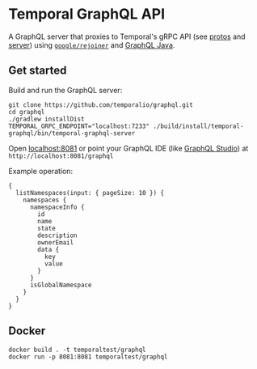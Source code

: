 # Temporal GraphQL API

A GraphQL server that proxies to Temporal's gRPC API (see [protos](https://github.com/temporalio/api/) and [server](https://github.com/temporalio/temporal)) using [`google/rejoiner`](https://github.com/google/rejoiner) and [GraphQL Java](https://www.graphql-java.com/).

## Get started

Build and run the GraphQL server:

```
git clone https://github.com/temporalio/graphql.git
cd graphql
./gradlew installDist
TEMPORAL_GRPC_ENDPOINT="localhost:7233" ./build/install/temporal-graphql/bin/temporal-graphql-server
```

Open [localhost:8081](http://localhost:8081/) or point your GraphQL IDE (like [GraphQL Studio](https://studio.apollographql.com/sandbox/explorer)) at `http://localhost:8081/graphql`

Example operation:

```gql
{
  listNamespaces(input: { pageSize: 10 }) {
    namespaces {
      namespaceInfo {
        id
        name
        state
        description
        ownerEmail
        data {
          key
          value
        }
      }
      isGlobalNamespace
    }
  }
}
```

## Docker

```
docker build . -t temporaltest/graphql
docker run -p 8081:8081 temporaltest/graphql
```
